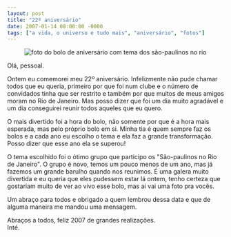 ```yaml
---
layout: post
title: "22º aniversário"
date: 2007-01-14 08:00:00 -0000
tags: ["a vida, o universo e tudo mais", "aniversário", "fotos"]
---
```

<figure class="foto-post">
    <img src="{{ site.baseurl }}/assets/fotos/2007/01/DSC02825.JPG" alt="foto do bolo de aniversário com tema dos são-paulinos no rio" title="foto do bolo de aniversário com tema dos são-paulinos no rio">
</figure>
Olá, pessoal.

Ontem eu comemorei meu 22º aniversário. Infelizmente não pude chamar todos que eu queria, primeiro por que foi num clube e o número de convidados tinha que ser restrito e também por que muitos de meus amigos moram no Rio de Janeiro. Mas posso dizer que foi um dia muito agradável e um dia conseguirei reunir todos aqueles que eu quero.

O mais divertido foi a hora do bolo, não somente por que é a hora mais esperada, mas pelo próprio bolo em si. Minha tia é quem sempre faz os bolos e a cada ano eu escolho o tema e ela faz a grande transformação. Posso dizer que esse ano ela se superou!

O tema escolhido foi o ótimo grupo que participo os "São-paulinos no Rio de Janeiro". O grupo é novo, temos um pouco menos de um ano, mas já fazemos um grande barulho quando nos reunimos. É uma galera muito divertida e eu queria que eles pudessem estar lá ontem, tenho certeza que gostariam muito de ver ao vivo esse bolo, mas ai vai uma foto pra vocês.

Um abraço para todos e obrigado a quem lembrou dessa data e que de alguma maneira me mandou uma mensagem.

Abraços a todos, feliz 2007 de grandes realizações.  
Inté.
